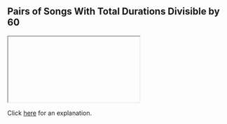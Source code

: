 ##  Pairs of Songs With Total Durations Divisible by 60 

<iframe></iframe>

Click [here](Explanation.md) for an explanation.

